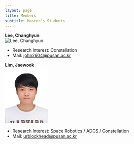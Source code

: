 ```yaml
---
layout: page
title: Members
subtitle: Master's Students
---
```


**Lee, Changhyun**  
<img src="https://github.com/PNU-SSC/PNU-SSC.github.io/blob/master/assets/img/%EC%9D%B4%EC%B0%BD%ED%98%84.jpg" alt='Lee, Changhyun' width="140" height="180">

- Research Interest: Constellation
- Mail: john2604@pusan.ac.kr


**Lim, Jaewook**  
<img src="assets/img/임재욱.jpg" alt='Lim, Jaewook' width="140" height="180">

- Research Interest: Space Robotics / ADCS / Constellation
- Mail: urblockhead@pusan.ac.kr
